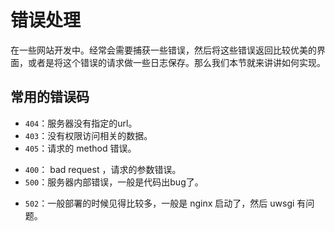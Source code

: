 # 错误处理

在一些网站开发中。经常会需要捕获一些错误，然后将这些错误返回比较优美的界面，或者是将这个错误的请求做一些日志保存。那么我们本节就来讲讲如何实现。

## 常用的错误码

+ `404`：服务器没有指定的url。
+ `403`：没有权限访问相关的数据。
+ `405`：请求的 method 错误。
* `400`： bad request ，请求的参数错误。
* `500`：服务器内部错误，一般是代码出bug了。
- `502`：一般部署的时候见得比较多，一般是 nginx 启动了，然后 uwsgi 有问题。

